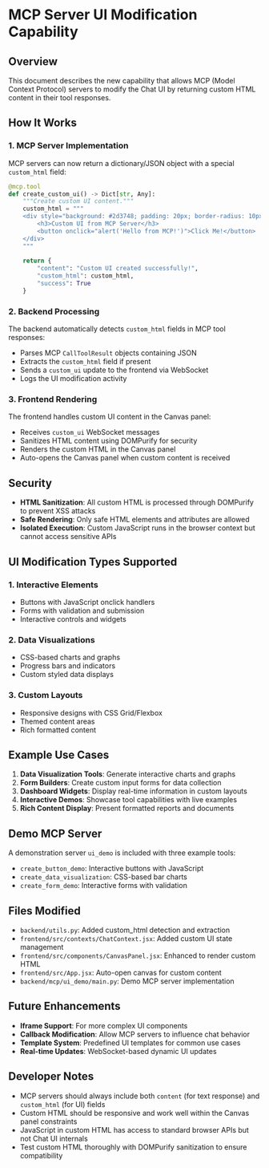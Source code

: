 # MCP Server UI Modification Capability

## Overview

This document describes the new capability that allows MCP (Model Context Protocol) servers to modify the Chat UI by returning custom HTML content in their tool responses.

## How It Works

### 1. MCP Server Implementation

MCP servers can now return a dictionary/JSON object with a special `custom_html` field:

```python
@mcp.tool
def create_custom_ui() -> Dict[str, Any]:
    """Create custom UI content."""
    custom_html = """
    <div style="background: #2d3748; padding: 20px; border-radius: 10px;">
        <h3>Custom UI from MCP Server</h3>
        <button onclick="alert('Hello from MCP!')">Click Me!</button>
    </div>
    """
    
    return {
        "content": "Custom UI created successfully!",
        "custom_html": custom_html,
        "success": True
    }
```

### 2. Backend Processing

The backend automatically detects `custom_html` fields in MCP tool responses:

- Parses MCP `CallToolResult` objects containing JSON
- Extracts the `custom_html` field if present
- Sends a `custom_ui` update to the frontend via WebSocket
- Logs the UI modification activity

### 3. Frontend Rendering

The frontend handles custom UI content in the Canvas panel:

- Receives `custom_ui` WebSocket messages
- Sanitizes HTML content using DOMPurify for security
- Renders the custom HTML in the Canvas panel
- Auto-opens the Canvas panel when custom content is received

## Security

- **HTML Sanitization**: All custom HTML is processed through DOMPurify to prevent XSS attacks
- **Safe Rendering**: Only safe HTML elements and attributes are allowed
- **Isolated Execution**: Custom JavaScript runs in the browser context but cannot access sensitive APIs

## UI Modification Types Supported

### 1. Interactive Elements
- Buttons with JavaScript onclick handlers
- Forms with validation and submission
- Interactive controls and widgets

### 2. Data Visualizations
- CSS-based charts and graphs
- Progress bars and indicators
- Custom styled data displays

### 3. Custom Layouts
- Responsive designs with CSS Grid/Flexbox
- Themed content areas
- Rich formatted content

## Example Use Cases

1. **Data Visualization Tools**: Generate interactive charts and graphs
2. **Form Builders**: Create custom input forms for data collection
3. **Dashboard Widgets**: Display real-time information in custom layouts
4. **Interactive Demos**: Showcase tool capabilities with live examples
5. **Rich Content Display**: Present formatted reports and documents

## Demo MCP Server

A demonstration server `ui_demo` is included with three example tools:

- `create_button_demo`: Interactive buttons with JavaScript
- `create_data_visualization`: CSS-based bar charts
- `create_form_demo`: Interactive forms with validation

## Files Modified

- `backend/utils.py`: Added custom_html detection and extraction
- `frontend/src/contexts/ChatContext.jsx`: Added custom UI state management
- `frontend/src/components/CanvasPanel.jsx`: Enhanced to render custom HTML
- `frontend/src/App.jsx`: Auto-open canvas for custom content
- `backend/mcp/ui_demo/main.py`: Demo MCP server implementation

## Future Enhancements

- **Iframe Support**: For more complex UI components
- **Callback Modification**: Allow MCP servers to influence chat behavior
- **Template System**: Predefined UI templates for common use cases
- **Real-time Updates**: WebSocket-based dynamic UI updates

## Developer Notes

- MCP servers should always include both `content` (for text response) and `custom_html` (for UI) fields
- Custom HTML should be responsive and work well within the Canvas panel constraints
- JavaScript in custom HTML has access to standard browser APIs but not Chat UI internals
- Test custom HTML thoroughly with DOMPurify sanitization to ensure compatibility